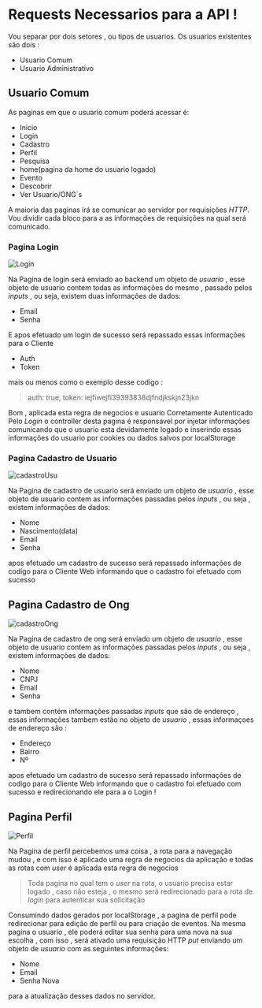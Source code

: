 # Requests Necessarios para a API !

Vou separar por dois setores , ou tipos de usuarios.
Os usuarios existentes são dois : 
- Usuario Comum
- Usuario Administrativo

## Usuario Comum

As paginas em que o usuario comum poderá acessar é:

- Inicio
- Login
- Cadastro
- Perfil
- Pesquisa
- home(pagina da home do usuario logado)
- Evento
- Descobrir
- Ver Usuario/ONG´s

A maioria das paginas irá se comunicar ao servidor por requisições _HTTP_.
Vou dividir cada bloco para a as informações de requisições na qual será comunicado.

### Pagina Login
![Login](https://raw.githubusercontent.com/TCC-ThinkStart/ecoThink-ClientWeb/master/public/screenshoot/login.png)

Na Pagina de login será enviado ao backend um objeto de _usuario_ , esse objeto de usuario 
contem todas as informações do mesmo , passado pelos _inputs_ , ou seja, existem duas informações
de dados:
    
- Email 
- Senha

E apos efetuado um login de sucesso será repassado essas informações para o Cliente 

- Auth
- Token

mais ou menos como o exemplo desse codigo :

> auth: true, token: iejfiwejfi39393838djfndjkskjn23jkn

Bom , aplicada esta regra de negocios e usuario Corretamente Autenticado Pelo _Login_ o controller
desta pagina é responsavel por injetar informações comunicando que o usuario esta devidamente logado
e inserindo essas informações do usuario por cookies ou dados salvos por localStorage

### Pagina Cadastro de Usuario 
![cadastroUsu](https://raw.githubusercontent.com/TCC-ThinkStart/ecoThink-ClientWeb/master/public/screenshoot/cadastroUsu.png)

Na Pagina de cadastro de usuario será enviado um objeto de _usuario_ , esse objeto de usuario 
contem as informações passadas pelos _inputs_ , ou seja , existem  informações de dados:

- Nome
- Nascimento(data)
- Email 
- Senha

apos efetuado um cadastro de sucesso será repassado informações de codigo para o Cliente Web
informando que o cadastro foi efetuado com sucesso 

## Pagina Cadastro de Ong
![cadastroOng](https://raw.githubusercontent.com/TCC-ThinkStart/ecoThink-ClientWeb/master/public/screenshoot/cadastroOng.png)


Na Pagina de cadastro de ong será enviado um objeto de _usuario_ , esse objeto de usuario 
contem as informações passadas pelos _inputs_ , ou seja , existem  informações de dados:

- Nome
- CNPJ
- Email 
- Senha

e tambem contém informações passadas _inputs_ que são de endereço , essas informações tambem estão
no objeto de _usuario_ , essas informaçoes de endereço são :

- Endereço
- Bairro
- Nº

apos efetuado um cadastro de sucesso será repassado informações de codigo para o Cliente Web
informando que o cadastro foi efetuado com sucesso e redirecionando ele para a o Login !

## Pagina Perfil 
![Perfil](https://raw.githubusercontent.com/TCC-ThinkStart/ecoThink-ClientWeb/master/public/screenshoot/perfil.png)

Na Pagina de perfil percebemos uma coisa , a rota para a navegação mudou , e com isso é aplicado
uma regra de negocios da aplicação e todas as rotas com _user_ é aplicada esta regra de negocios

> Toda pagina no qual tem o _user_ na rota, o usuario precisa estar logado , caso não esteja , o mesmo será redirecionado para a rota de _login_ para autenticar sua solicitação

Consumindo dados gerados por localStorage , a pagina de perfil pode redirecionar para edição de perfil ou para criação de eventos.
Na mesma pagina o usuario , ele poderá editar sua senha para uma nova na sua escolha , com isso , 
será ativado uma requisição HTTP _put_ enviando um objeto de _usuario_ com as seguintes informações:

- Nome
- Email
- Senha Nova

para a atualização desses dados no servidor.